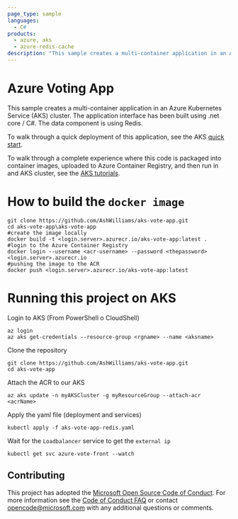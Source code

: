 ```yaml
---
page_type: sample
languages:
  - C#
products:
  - azure, aks
  - azure-redis-cache
description: "This sample creates a multi-container application in an Azure Kubernetes Service (AKS) cluster."
---
```


# Azure Voting App

This sample creates a multi-container application in an Azure Kubernetes Service (AKS) cluster. The application interface has been built using .net core / C#. The data component is using Redis.

To walk through a quick deployment of this application, see the AKS [quick start](https://docs.microsoft.com/en-us/azure/aks/kubernetes-walkthrough?WT.mc_id=none-github-nepeters).

To walk through a complete experience where this code is packaged into container images, uploaded to Azure Container Registry, and then run in and AKS cluster, see the [AKS tutorials](https://docs.microsoft.com/en-us/azure/aks/tutorial-kubernetes-prepare-app?WT.mc_id=none-github-nepeters).

# How to build the `docker image`

    git clone https://github.com/AshWilliams/aks-vote-app.git
    cd aks-vote-app\aks-vote-app
    #create the image locally
    docker build -t <login.server>.azurecr.io/aks-vote-app:latest .
    #login to the Azure Container Registry
    docker login --username <acr-username> --password <thepassword> <login.server>.azurecr.io
    #pushing the image to the ACR
    docker push <login.server>.azurecr.io/aks-vote-app:latest


# Running this project on AKS

Login to AKS (From PowerShell o CloudShell)

    az login
    az aks get-credentials --resource-group <rgname> --name <aksname>

Clone the repository

    git clone https://github.com/AshWilliams/aks-vote-app.git
    cd aks-vote-app

Attach the ACR to our AKS

    az aks update -n myAKSCluster -g myResourceGroup --attach-acr <acrName>

Apply the yaml file (deployment and services)

    kubectl apply -f aks-vote-app-redis.yaml

Wait for the `Loadbalancer` service to get the `external ip`

    kubectl get svc azure-vote-front --watch  


## Contributing

This project has adopted the [Microsoft Open Source Code of Conduct](https://opensource.microsoft.com/codeofconduct/).
For more information see the [Code of Conduct FAQ](https://opensource.microsoft.com/codeofconduct/faq/) or
contact [opencode@microsoft.com](mailto:opencode@microsoft.com) with any additional questions or comments.
